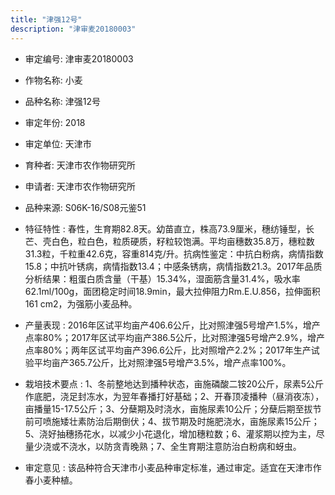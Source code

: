```yaml
---
title: "津强12号"
description: "津审麦20180003"
---
```

* 审定编号:  津审麦20180003

*  作物名称:  小麦

*  品种名称:  津强12号

*  审定年份:  2018

*  审定单位:  天津市

* 育种者:  天津市农作物研究所

*  申请者:  天津市农作物研究所

*  品种来源:  S06K-16/S08元鉴51

*  特征特性 : 
春性，生育期82.8天。幼苗直立，株高73.9厘米，穗纺锤型，长芒、壳白色，粒白色，粒质硬质，籽粒较饱满。平均亩穗数35.8万，穗粒数31.3粒，千粒重42.6克，容重814克/升。抗病性鉴定：中抗白粉病，病情指数15.8；中抗叶锈病，病情指数13.4；中感条锈病，病情指数21.3。2017年品质分析结果：粗蛋白质含量（干基）15.34%，湿面筋含量31.4%，吸水率62.1ml/100g，面团稳定时间18.9min，最大拉伸阻力Rm.E.U.856，拉伸面积161 cm2，为强筋小麦品种。
 
*  产量表现 : 
2016年区试平均亩产406.6公斤，比对照津强5号增产1.5%，增产点率80%；2017年区试平均亩产386.5公斤，比对照津强5号增产2.9%，增产点率80%；两年区试平均亩产396.6公斤，比对照增产2.2%；2017年生产试验平均亩产365.7公斤，比对照津强5号增产3.5%，增产点率100%。

*  栽培技术要点 : 
1、冬前整地达到播种状态，亩施磷酸二铵20公斤，尿素5公斤作底肥，浇足封冻水，为翌年春播打好基础；2、开春顶凌播种（昼消夜冻），亩播量15-17.5公斤；3、分蘖期及时浇水，亩施尿素10公斤；分蘖后期至拔节前可喷施矮壮素防治后期倒伏；4、拔节期及时施肥浇水，亩施尿素15公斤；5、浇好抽穗扬花水，以减少小花退化，增加穗粒数；6、灌浆期以控为主，尽量少浇或不浇水，以防贪青晚熟；7、全生育期注意防治白粉病和蚜虫。

*  审定意见 : 
该品种符合天津市小麦品种审定标准，通过审定。适宜在天津市作春小麦种植。
